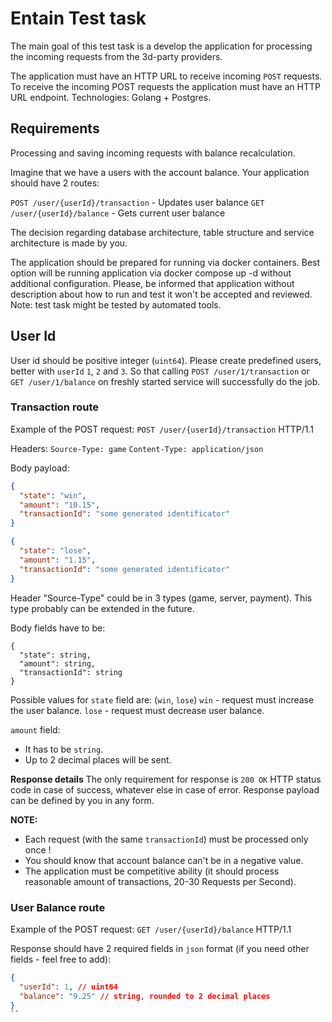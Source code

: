 # Entain Test task

The main goal of this test task is a develop the application for processing the incoming requests from the 3d-party providers.

The application must have an HTTP URL to receive incoming `POST` requests.
To receive the incoming POST requests the application must have an HTTP URL endpoint.
Technologies: Golang + Postgres.

## Requirements

Processing and saving incoming requests with balance recalculation.

Imagine that we have a users with the account balance.
Your application should have 2 routes:

`POST /user/{userId}/transaction` - Updates user balance
`GET /user/{userId}/balance` - Gets current user balance

The decision regarding database architecture, table structure and service architecture is made by you.

The application should be prepared for running via docker containers.
Best option will be running application via docker compose up -d without additional configuration.
Please, be informed that application without description about how to run and test it won't be accepted and reviewed.
Note: test task might be tested by automated tools.

## User Id

User id should be positive integer (`uint64`).
Please create predefined users, better with `userId` `1`, `2` and `3`.
So that calling `POST /user/1/transaction` or `GET /user/1/balance` on freshly started service will successfully do the job.

### Transaction route

Example of the POST request:
`POST /user/{userId}/transaction` HTTP/1.1

Headers:
`Source-Type: game`
`Content-Type: application/json`

Body payload:

```json
{
  "state": "win",
  "amount": "10.15",
  "transactionId": "some generated identificator"
}
```

```json
{
  "state": "lose",
  "amount": "1.15",
  "transactionId": "some generated identificator"
}
```

Header "Source-Type" could be in 3 types (game, server, payment). This type probably can be extended in the future.

Body fields have to be:

```
{
  "state": string,
  "amount": string,
  "transactionId": string
}
```

Possible values for `state` field are: (`win`, `lose`)
`win` - request must increase the user balance.
`lose` - request must decrease user balance.

`amount` field:

- It has to be `string`.
- Up to 2 decimal places will be sent.

**Response details**
The only requirement for response is `200 OK` HTTP status code in case of success, whatever else in case of error.
Response payload can be defined by you in any form.

**NOTE:**

- Each request (with the same `transactionId`) must be processed only once !
- You should know that account balance can't be in a negative value.
- The application must be competitive ability (it should process reasonable amount of transactions, 20-30 Requests per Second).

### User Balance route

Example of the POST request:
`GET /user/{userId}/balance` HTTP/1.1

Response should have 2 required fields in `json` format (if you need other fields - feel free to add):

```json
{
  "userId": 1, // uint64
  "balance": "9.25" // string, rounded to 2 decimal places
}
``
```
